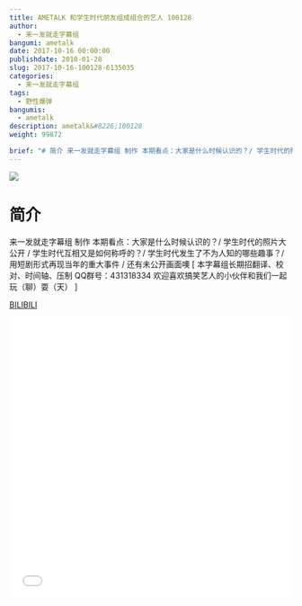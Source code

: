 ```yaml
---
title: AMETALK 和学生时代朋友组成组合的艺人 100128
author: 
  - 来一发就走字幕组
bangumi: ametalk
date: 2017-10-16 00:00:00
publishdate: 2010-01-28
slug: 2017-10-16-100128-6135035
categories: 
  - 来一发就走字幕组
tags: 
  - 野性爆弹
bangumis: 
  - ametalk
description: ametalk&#8226;100128
weight: 99872

brief: "# 简介 来一发就走字幕组 制作 本期看点：大家是什么时候认识的？/ 学生时代的照片大公开 / 学生时代互相又是如何称呼的？/ 学生时代发生了不为人知的哪些趣事？/ 用短剧形式再现当年的重大事件 / 还有未公开画面噢"
---
```


![](https://i.imgur.com/176K2tP.jpg)

# 简介  
来一发就走字幕组 制作 本期看点：大家是什么时候认识的？/ 学生时代的照片大公开 / 学生时代互相又是如何称呼的？/ 学生时代发生了不为人知的哪些趣事？/ 用短剧形式再现当年的重大事件 / 还有未公开画面噢 [ 本字幕组长期招翻译、校对、时间轴、压制   QQ群号：431318334 欢迎喜欢搞笑艺人的小伙伴和我们一起玩（聊）耍（天） ]




  [BILIBILI](https://www.bilibili.com/video/av6135035/)


<div class="vcontainer">  <iframe class='video' src="//www.bilibili.com/blackboard/player.html?aid=6135035" width="100%" height="500" frameborder="0" allowfullscreen="allowfullscreen"></iframe></div>
